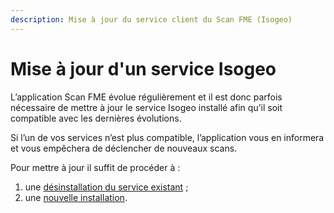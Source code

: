 ```yaml
---
description: Mise à jour du service client du Scan FME (Isogeo)
---
```


# Mise à jour d&apos;un service Isogeo

L’application Scan FME évolue régulièrement et il est donc parfois nécessaire de mettre à jour le service Isogeo installé afin qu’il soit compatible avec les dernières évolutions.

Si l’un de vos services n’est plus compatible, l’application vous en informera et vous empêchera de déclencher de nouveaux scans.

Pour mettre à jour il suffit de procéder à :

1. une [désinstallation du service existant](uninstall.html) ;
2. une [nouvelle installation](setup.html).
